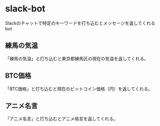# slack-bot

Slackのチャットで特定のキーワードを打ち込むとメッセージを返してくれるbot

## 練馬の気温

「練馬の気温」と打ち込むと東京都練馬区の現在の気温を返してくれる。

## BTC価格

「BTC価格」と打ち込むと現在のビットコイン価格（円）を返してくれる。

## アニメ名言

「アニメ名言」と打ち込むとアニメ格言を返してくれる。
